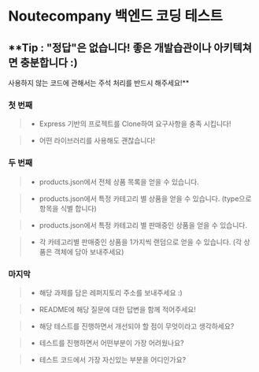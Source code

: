 # **Noutecompany 백엔드 코딩 테스트**



## **Tip : "정답"은 없습니다! 좋은 개발습관이나 아키텍쳐면 충분합니다 :)
사용하지 않는 코드에 관해서는 주석 처리를 반드시 해주세요!**




### **첫 번째**


> * Express 기반의 프로젝트를 Clone하여 요구사항을 충족 시킵니다!


> * 어떤 라이브러리를 사용해도 괜찮습니다!




### **두 번째**

> * products.json에서 전체 상품 목록을 얻을 수 있습니다.


> * products.json에서 특정 카테고리 별 상품을 얻을 수 있습니다. (type으로 항목을 식별 합니다)


> * products.json에서 특정 카테고리 별 판매중인 상품을 얻을 수 있습니다.


> * 각 카테고리별 판매중인 상품을 1가지씩 랜덤으로 얻을 수 있습니다. (각 상품은 객체에 담아 보내주세요)




### **마지막**

> * 해당 과제를 담은 레퍼지토리 주소를 보내주세요 :)


> * README에 해당 질문에 대한 답변을 함께 적어주세요!


> * 해당 테스트를 진행하면서 개선되야 할 점이 무엇이라고 생각하세요?


> * 테스트를 진행하면서 어떤부분이 가장 어려웠나요?


> * 테스트 코드에서 가장 자신있는 부분을 어디인가요?





